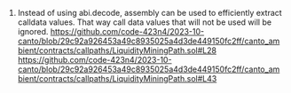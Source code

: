 1. Instead of using abi.decode, assembly can be used to efficiently extract calldata values. That way call data values that will not be used will be ignored.
https://github.com/code-423n4/2023-10-canto/blob/29c92a926453a49c8935025a4d3de449150fc2ff/canto_ambient/contracts/callpaths/LiquidityMiningPath.sol#L28
https://github.com/code-423n4/2023-10-canto/blob/29c92a926453a49c8935025a4d3de449150fc2ff/canto_ambient/contracts/callpaths/LiquidityMiningPath.sol#L43
